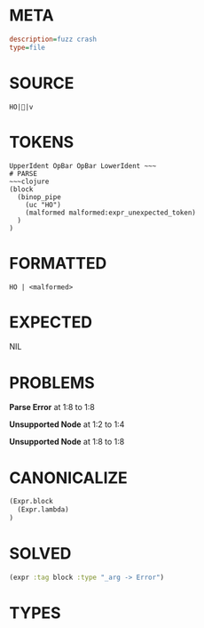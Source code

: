 # META
~~~ini
description=fuzz crash
type=file
~~~
# SOURCE
~~~roc
 HO||v
~~~
# TOKENS
~~~text
UpperIdent OpBar OpBar LowerIdent ~~~
# PARSE
~~~clojure
(block
  (binop_pipe
    (uc "HO")
    (malformed malformed:expr_unexpected_token)
  )
)
~~~
# FORMATTED
~~~roc
HO | <malformed>
~~~
# EXPECTED
NIL
# PROBLEMS
**Parse Error**
at 1:8 to 1:8

**Unsupported Node**
at 1:2 to 1:4

**Unsupported Node**
at 1:8 to 1:8

# CANONICALIZE
~~~clojure
(Expr.block
  (Expr.lambda)
)
~~~
# SOLVED
~~~clojure
(expr :tag block :type "_arg -> Error")
~~~
# TYPES
~~~roc
~~~
